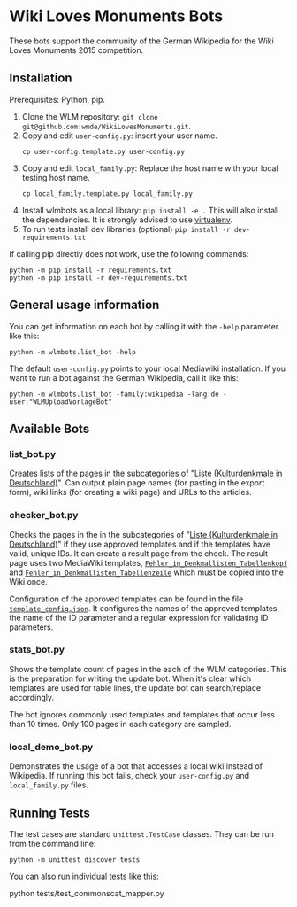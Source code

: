# Wiki Loves Monuments Bots

These bots support the community of the German Wikipedia for the Wiki Loves Monuments 2015 competition.

## Installation

Prerequisites: Python, pip.

1. Clone the WLM repository: `git clone git@github.com:wmde/WikiLovesMonuments.git`.
2. Copy and edit `user-config.py`: insert your user name.
    ```
    cp user-config.template.py user-config.py
    ```
3. Copy and edit `local_family.py`: Replace the host name with your local testing host name.
    ```
    cp local_family.template.py local_family.py
    ```
4. Install wlmbots as a local library:
   `pip install -e .`
   This will also install the dependencies. It is strongly advised to use [virtualenv][virtualenv-docs].
5. To run tests install dev libraries (optional)
   `pip install -r dev-requirements.txt`

If calling pip directly does not work, use the following commands:

    python -m pip install -r requirements.txt
    python -m pip install -r dev-requirements.txt

## General usage information

You can get information on each bot by calling it with the `-help` parameter like this:
```
python -m wlmbots.list_bot -help
```

The default `user-config.py` points to your local Mediawiki installation. If you want to run a bot against the German Wikipedia, call it like this:

```
python -m wlmbots.list_bot -family:wikipedia -lang:de -user:"WLMUploadVorlageBot"
```

## Available Bots
### list_bot.py
Creates lists of the pages in the subcategories of "[Liste (Kulturdenkmale in Deutschland)][wlm_liste]". Can output plain page names (for pasting in the export form), wiki links (for creating a wiki page) and URLs to the articles.

### checker_bot.py
Checks the pages in the in the subcategories of "[Liste (Kulturdenkmale in Deutschland)][wlm_liste]" if they use approved templates and if the templates
have valid, unique IDs. It can create a result page from the check. The result
page uses two MediaWiki templates, [`Fehler_in_Denkmallisten_Tabellenkopf`](wiki_templates/Fehler_in_Denkmallisten_Tabellenkopf.txt) and [`Fehler_in_Denkmallisten_Tabellenzeile`](wiki_templates/Fehler_in_Denkmallisten_Tabellenzeile.txt) which must be copied into the Wiki once.

Configuration of the approved templates can be found in the file [`template_config.json`](template_config.json). It configures the names of the approved templates, the name of the ID parameter and a regular expression for validating ID parameters.

### stats_bot.py
Shows the template count of pages in the each of the WLM categories. This is the preparation for writing the update bot: When it's clear which templates are used for table lines, the update bot can search/replace accordingly.

The bot ignores commonly used templates and templates that occur less than 10 times. Only 100 pages in each category are sampled.


### local_demo_bot.py
Demonstrates the usage of a bot that accesses a local wiki instead of Wikipedia.
If running this bot fails, check your `user-config.py` and `local_family.py` files.


## Running Tests
The test cases are standard `unittest.TestCase` classes. They can be run from the command line:

    python -m unittest discover tests

You can also run individual tests like this:

   python tests/test_commonscat_mapper.py

[wlm_liste]: https://de.wikipedia.org/wiki/Kategorie:Liste_(Kulturdenkmale_in_Deutschland)
[virtualenv-docs]: https://virtualenv.pypa.io/en/latest/
